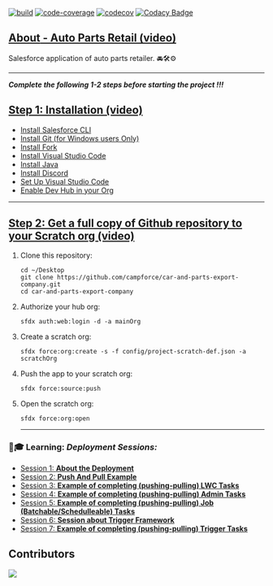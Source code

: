  [![build](https://github.com/campforce/auto-parts-retail/actions/workflows/build.yml/badge.svg)](https://github.com/campforce/auto-parts-retail/actions/workflows/build.yml)
[![code-coverage](https://github.com/campforce/auto-parts-retail/actions/workflows/code-coverage.yml/badge.svg)](https://github.com/campforce/auto-parts-retail/actions/workflows/code-coverage.yml)
[![codecov](https://codecov.io/gh/campforce/auto-parts-retail/branch/main/graph/badge.svg?token=PGE9F3Z0NB)](https://codecov.io/gh/campforce/auto-parts-retail)
[![Codacy Badge](https://app.codacy.com/project/badge/Grade/6c7b346f469b4d7295173d058266558f)](https://www.codacy.com/gh/campforce/auto-parts-retail/dashboard?utm_source=github.com&amp;utm_medium=referral&amp;utm_content=campforce/auto-parts-retail&amp;utm_campaign=Badge_Grade)

## [**About** - Auto Parts Retail (video)](https://us06web.zoom.us/rec/share/BVNv9FOqr8FPo0zk51Rmqrk1SMFSUm7v3agbfAoJAsx07MF5RI6acHwQslo1v3K8.i9a6hM3rj4qhRj4g/)
Salesforce application of auto parts retailer. 🚘🛠⚙️
***
***Complete the following 1-2 steps before starting the project !!!***
## [Step 1: Installation (video)](https://us06web.zoom.us/rec/share/PNP9PVR0Rm050UmgaxLFDMj6nXUzVhYe4LSrutY26hVHFNt00KYrMwk4AUk4oByd.qUtV-f20K2GYv1k1/)


- [Install Salesforce CLI](https://developer.salesforce.com/tools/sfdxcli)
- [Install Git (for Windows users Only)](https://git-scm.com/downloads)
- [Install Fork](https://git-fork.com/)
- [Install Visual Studio Code](https://code.visualstudio.com/download)
- [Install Java](https://www.java.com/en/download/)
- [Install Discord](https://discord.com/download/)
- [Set Up Visual Studio Code](https://trailhead.salesforce.com/content/learn/projects/quick-start-lightning-web-components/set-up-visual-studio-code)
- [Enable Dev Hub in your Org](https://www.youtube.com/watch?v=Y1pZ9sFcILo)
---

## [Step 2: Get a full copy of Github repository to your Scratch org (video)](https://zoom.us/rec/play/uUp8Ddv0bA2pQaljXtzsqlIYmdcQuy_m7ynL05F9Ioc8J7ASYkb4zBqibSzgun3UnePfHKXm-orgdS8O.1IAH2SFTVGFVgwNJ?autoplay=true&startTime=1689413199000/)

1. Clone this repository:

    ```
    cd ~/Desktop
    git clone https://github.com/campforce/car-and-parts-export-company.git
    cd car-and-parts-export-company
    ```

1. Authorize your hub org:

    ```
    sfdx auth:web:login -d -a mainOrg
    ```

1. Create a scratch org:

    ```
    sfdx force:org:create -s -f config/project-scratch-def.json -a scratchOrg
    ```

1. Push the app to your scratch org:

    ```
    sfdx force:source:push
    ```
1. Open the scratch org:

    ```
    sfdx force:org:open
    ```


   ---
   
    
### 🙋🎓 **Learning:** _Deployment Sessions:_
- [Session 1: **About the Deployment**](https://us06web.zoom.us/rec/share/_GJENfsOP2Mk7xmq7MIgN51SGsM66aKoL9bzI-kdUPFWO3v-FC0MQYV3na5mHq-R.hhwkhZ3PXLzQoe0y?startTime=1689423635000/)
- [Session 2: **Push And Pull Example**](https://us06web.zoom.us/rec/share/q8o5mzDtTD_76CnJGQLu9QMEWLgiY6NElB9IIvOwsjSqd1teo_OlgF5t9garkZhn.b1F1xnnevkOfmLRV?startTime=1689357305000/)
- [Session 3: **Example of completing (pushing-pulling) LWC Tasks**](https://us06web.zoom.us/rec/share/rLMaA7LwwEi6KvLcuoN9nk6ZPVtBaZDD7f3yc1vX634gM8WbzhJkU0xgEdsHcwkY.a-zfzI7SboXK_Dv5?startTime=1689429913000/)
- [Session 4: **Example of completing (pushing-pulling) Admin Tasks**](https://us06web.zoom.us/rec/share/wD2lSOjx0Tlla50x7A5wrlkGLYL4AwQE3oELW5Qg6Hp6u6uWvhhy8UMKOrqlyPgL.amoME5KaWW43ZZNu?startTime=1689492046000/)
- [Session 5: **Example of completing (pushing-pulling) Job (Batchable/Schedulleable) Tasks**](https://us06web.zoom.us/rec/share/OsdZ7OU4y-GZXMFgZAjpCAWKH3Nsk6FCnVbvAuWjMt83JDquauZ64Vl_2QiazJ2t.TzvLRYSFDWbGFPfF?startTime=1689501084000/)
- [Session 6: **Session about Trigger Framework**](https://drive.google.com/file/d/1Qw28JjGK2SkuaOHzEpKMtN3fWaITIQ9a/view?usp=sharing/)
- [Session 7: **Example of completing (pushing-pulling) Trigger Tasks**](https://us06web.zoom.us/rec/share/WQRQnXedXwwr9PGPizeNYlwQVquzLwXl2qEP-I2s0r0cEojBU8tRjHXoqbXB5Z0V.j6tQAf5-LeBBpFq6?startTime=1689517237000/)



 
    
## Contributors
<a href = "https://github.com/campforce/car-and-parts-export-company/graphs/contributors">
  <img src = "https://contrib.rocks/image?repo=campforce/car-and-parts-export-company"/>
</a>


